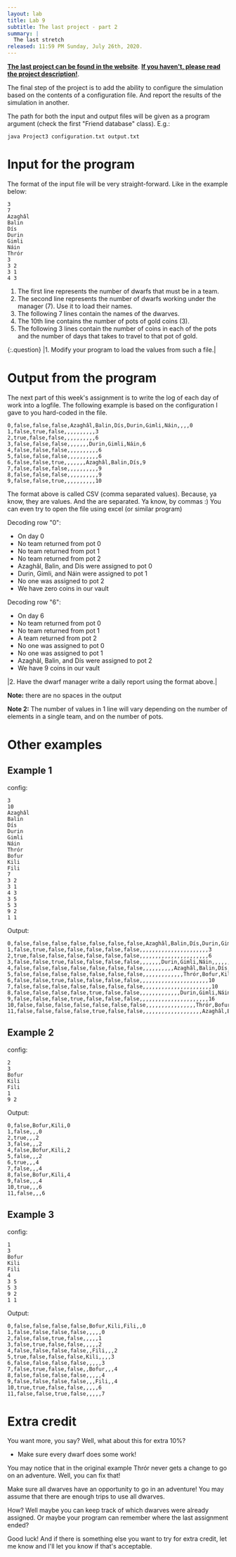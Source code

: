 ```yaml
---
layout: lab
title: Lab 9
subtitle: The last project - part 2
summary: |
  The last stretch
released: 11:59 PM Sunday, July 26th, 2020.
---
```


[**The last project can be found in the website**]({{site.baseurl}}/projects/03). [**If you haven't, please read the project description!**]({{site.baseurl}}/projects/03).

The final step of the project is to add the ability to configure the simulation based on the contents of a configuration file. And report the results of the simulation in another.


The path for both the input and output files will be given as a program argument (check the first "Friend database" class). E.g.:
```
java Project3 configuration.txt output.txt
```

# Input for the program

The format of the input file will be very straight-forward. Like in the example below:
```
3
7
Azaghâl
Balin
Dís
Durin
Gimli
Náin
Thrór
3
3 2
3 1
4 3
```

1. The first line represents the number of dwarfs that must be in a team.
2. The second line represents the number of dwarfs working under the manager (7). Use it to load their names.
3. The following 7 lines contain the names of the dwarves.
4. The 10th line contains the number of pots of gold coins (3).
5. The following 3 lines contain the number of coins in each of the pots and the number of days that takes to travel to that pot of gold.


{:.question}
|1. Modify your program to load the values from such a file.|

# Output from the program

The next part of this week's assignment is to write the log of each day of work into a logfile.
The following example is based on the configuration I gave to you hard-coded in the file.

```
0,false,false,false,Azaghâl,Balin,Dís,Durin,Gimli,Náin,,,,0
1,false,true,false,,,,,,,,,,3
2,true,false,false,,,,,,,,,,6
3,false,false,false,,,,,,,Durin,Gimli,Náin,6
4,false,false,false,,,,,,,,,,6
5,false,false,false,,,,,,,,,,6
6,false,false,true,,,,,,,Azaghâl,Balin,Dís,9
7,false,false,false,,,,,,,,,,9
8,false,false,false,,,,,,,,,,9
9,false,false,true,,,,,,,,,,10
```

The format above is called CSV (comma separated values). Because, ya know, they are values. And the are separated. Ya know, by commas :) You can even try to open the file using excel (or similar program)

Decoding row "0":
- On day 0
- No team returned from pot 0
- No team returned from pot 1
- No team returned from pot 2
- Azaghâl, Balin, and Dís were assigned to pot 0
- Durin, Gimli, and Náin were assigned to pot 1
- No one was assigned to pot 2
- We have zero coins in our vault

Decoding row "6":
- On day 6
- No team returned from pot 0
- No team returned from pot 1
- A team returned from pot 2
- No one was assigned to pot 0
- No one was assigned to pot 1
- Azaghâl, Balin, and Dís were assigned to pot 2
- We have 9 coins in our vault

|2. Have the dwarf manager write a daily report using the format above.|

**Note:** there are no spaces in the output

**Note 2:** The number of values in 1 line will vary depending on the number of elements in a single team, and on the number of pots.


# Other examples

## Example 1
config:
```
3
10
Azaghâl
Balin
Dís
Durin
Gimli
Náin
Thrór
Bofur
Kili
Fili
7
3 2
3 1
4 3
3 5
5 3
9 2
1 1
```

Output:
```
0,false,false,false,false,false,false,false,Azaghâl,Balin,Dís,Durin,Gimli,Náin,Thrór,Bofur,Kili,,,,,,,,,,,,,0
1,false,true,false,false,false,false,false,,,,,,,,,,,,,,,,,,,,,,3
2,true,false,false,false,false,false,false,,,,,,,,,,,,,,,,,,,,,,6
3,false,false,true,false,false,false,false,,,,,,,Durin,Gimli,Náin,,,,,,,,,,,,,9
4,false,false,false,false,false,false,false,,,,,,,,,,Azaghâl,Balin,Dís,,,,,,,,,,9
5,false,false,false,false,false,false,false,,,,,,,,,,,,,Thrór,Bofur,Kili,,,,,,,9
6,false,false,true,false,false,false,false,,,,,,,,,,,,,,,,,,,,,,10
7,false,false,false,false,false,false,false,,,,,,,,,,,,,,,,,,,,,,10
8,false,false,false,false,true,false,false,,,,,,,,,,,,,Durin,Gimli,Náin,,,,,,,13
9,false,false,false,true,false,false,false,,,,,,,,,,,,,,,,,,,,,,16
10,false,false,false,false,false,false,false,,,,,,,,,,,,,,,,Thrór,Bofur,Kili,,,,16
11,false,false,false,false,true,false,false,,,,,,,,,,,,,,,,,,,Azaghâl,Balin,Dís,18
```


## Example 2
config:
```
2
3
Bofur
Kili
Fili
1
9 2
```

Output:
```
0,false,Bofur,Kili,0
1,false,,,0
2,true,,,2
3,false,,,2
4,false,Bofur,Kili,2
5,false,,,2
6,true,,,4
7,false,,,4
8,false,Bofur,Kili,4
9,false,,,4
10,true,,,6
11,false,,,6
```


## Example 3
config:
```
1
3
Bofur
Kili
Fili
4
3 5
5 3
9 2
1 1
```

Output:
```
0,false,false,false,false,Bofur,Kili,Fili,,0
1,false,false,false,false,,,,,0
2,false,false,true,false,,,,,1
3,false,true,false,false,,,,,2
4,false,false,false,false,,Fili,,,2
5,true,false,false,false,Kili,,,,3
6,false,false,false,false,,,,,3
7,false,true,false,false,,Bofur,,,4
8,false,false,false,false,,,,,4
9,false,false,false,false,,,Fili,,4
10,true,true,false,false,,,,,6
11,false,false,true,false,,,,,7
```


# Extra credit
You want more, you say? Well, what about this for extra 10%?
- Make sure every dwarf does some work!

You may notice that in the original example Thrór never gets a change to go on an adventure.
Well, you can fix that!

Make sure all dwarves have an opportunity to go in an adventure! You may assume that there are enough trips to use all dwarves.

How? Well maybe you can keep track of which dwarves were already assigned.
Or maybe your program can remember where the last assignment ended?

Good luck!
And if there is something else you want to try for extra credit, let me know and I'll let you know if that's acceptable.
